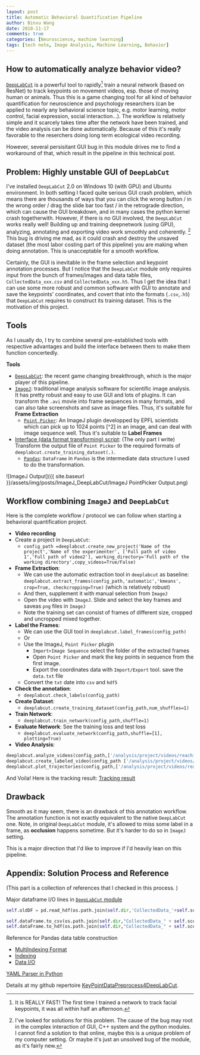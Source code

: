 ```yaml
---
layout: post
title: Automatic Behavioral Quantification Pipeline 
author: Binxu Wang
date: 2018-11-17
comments: true
categories: [Neuroscience, machine learning]
tags: [tech note, Image Analysis, Machine Learning, Behavior]
---
```


## How to automatically analyze behavior video? 

[`DeepLabCut`](https://github.com/AlexEMG/DeepLabCut) is a powerful tool to rapidly[^0] train a neural network (based on ResNet) to track keypoints on movement videos, esp. those of moving human or animals. Thus this is a game changing tool for all kind of behavior quantification for neuroscience and psychology researchers (can be applied to nearly any behavioral science topic, e.g. motor learning, motor control, facial expression, social interaction...). The workflow is relatively simple and it scarcely takes time after the network have been trained, and the video analysis can be done automatically. Because of this it's really favorable to the reserchers doing long term ecological video recording. 

However, several persisitant GUI bug in this module drives me to find a workaround of that, which result in the pipeline in this technical post. 

[^0]: It is REALLY FAST! The first time I trained a network to track facial keypoints, it was all within half an afternoon. 

## Problem: Highly unstable GUI of `DeepLabCut` 
I've installed `DeepLabCut` 2.0 on Windows 10 (with GPU) and Ubuntu environment. In both setting I faced quite serious GUI crash problem, which means there are thousands of ways that you can click the wrong button / in the wrong order / drag the slide bar too fast / in the retrograde direction, which can cause the GUI breakdown, and in many cases the python kernel crash togetherwith. However, if there is no GUI involved, the `DeepLabCut` works really well! Building up and training deepnetwork (using GPU), analyzing, annotating and exporting video work smoothly and coherently. [^1] This bug is driving me mad, as it could crash and destroy the unsaved dataset (the most labor costing part of this pipeline) you are making when doing annotation. This is unacceptable for a smooth workflow. 

Certainly, the GUI is inevitable in the frame selection and keypoint annotation processes. But I notice that the `DeepLabCut` module only requires input from the bunch of frames/images and data table files, `CollectedData_xxx.csv` and `CollectedData_xxx.h5`. Thus I get the idea that I can use some more robust and common software with GUI to annotate and save the keypoints' coordinates, and covert that into the formats (`.csv`,`.h5`) that `DeepLabCut` requires to construct its training dataset. This is the motivation of this project. 

[^1]: I've looked for solutions for this problem. The cause of the bug may  root in the complex interaction of GUI, C++ system and the python modules. I cannot find a solution to that online, maybe this is a unique problem of my computer setting. Or maybe it's just an unsolved bug of the module, as it's fairly new. 

## Tools

As I usually do, I try to combine several pre-established tools with respective advantages and build the interface between them to make them function concertedly. 

**Tools**

* [`DeepLabCut`](https://github.com/AlexEMG/DeepLabCut): the recent game changing breakthrough, which is the major player of this pipeline. 
* [`ImageJ`](https://imagej.nih.gov/ij/download.html): traditional image analysis software for scientific image analysis. It has pretty robust and easy to use GUI and lots of plugins. It can transform the `.avi` movie into frame sequences in many formats, and can also take screenshots and save as image files. Thus, it's suitable for **Frame Extraction**
    * [`Point Picker`](http://bigwww.epfl.ch/thevenaz/pointpicker/):  An ImageJ plugin developped by EPFL scientists which can pick up to 1024 points [^2] in an image, and can deal with image sequence well. Thus it's suitable to **Label Frames** 
* [Interface (data format transforming) script](https://github.com/Animadversio/KeyPointDataPreprocess4DeepLabCut/blob/master/PointPickerDataTransform.ipynb): (The only part I write) Transform the output file of `Point Picker` to the required formats of `deeplabcut.create_training_dataset(.)`. 
    * [`Pandas`](https://pandas.pydata.org/pandas-docs/stable/): `DataFrame` in `Pandas` is the intermediate data structure I used to do the transformation. 

![ImageJ Output]({{ site.baseurl }}/assets/img/posts/ImageJ_DeepLabCut/ImageJ PointPicker Output.png)

## Workflow combining `ImageJ` and `DeepLabCut`
Here is the complete workflow / protocol we can follow when starting a behavioral quantification project. 

* **Video recording**
* Create a project in `DeepLabCut`: 
    - `config_path =deeplabcut.create_new_project('Name of the project','Name of the experimenter', ['Full path of video 1','Full path of video2'], working_directory='Full path of the working directory',copy_videos=True/False)`
* **Frame Extraction**: 
    - We can use the automatic extraction tool in `deeplabcut` as baseline: `deeplabcut.extract_frames(config_path,'automatic','kmeans', crop=True, checkcropping=True)` (which is relatively robust)
    * And then, supplement it with manual selection from `ImageJ` 
    * Open the video with `ImageJ`. Slide and select the key frames and saveas `png` files in `ImageJ`
    * Note the training set can consist of frames of different size, cropped and uncropped mixed together. 
* **Label the Frames**:
    - We can use the GUI tool in `deeplabcut.label_frames(config_path)`
    - Or
    - Use the ImageJ, `Point Picker` plugin
        + `Import>Image Sequence` select the folder of the extracted frames
        + Open `Point Picker` and mark the key points in sequence from the first image. 
        + Export the coordinates data with `Import/Export` tool. save the `data.txt` file
    - Convert the `txt` date into `csv` and `hdf5`
* **Check the annotation**: 
    - `deeplabcut.check_labels(config_path)`
* **Create Dataset**: 
    - `deeplabcut.create_training_dataset(config_path,num_shuffles=1)`
* **Train Network**: 
    - `deeplabcut.train_network(config_path,shuffle=1)`
* **Evaluate Network**: See the training loss and test loss
    - `deeplabcut.evaluate_network(config_path,shuffle=[1], plotting=True)`
* **Video Analysis**: 
``` python
deeplabcut.analyze_videos(config_path,['/analysis/project/videos/reachingvideo1.avi'], shuffle=1, save_as_csv=True)
deeplabcut.create_labeled_video(config_path ['/analysis/project/videos/reachingvideo1.avi','/analysis/project/videos/reachingvideo2.avi'])
deeplabcut.plot_trajectories(config_path,['/analysis/project/videos/reachingvideo1.avi'])
```

And Voila! Here is the tracking result: [Tracking result](https://github.com/Animadversio/KeyPointDataPreprocess4DeepLabCut/blob/master/TrackedFaceClip.gif)


## Drawback
Smooth as it may seem, there is an drawback of this annotation workflow. The annotation function is not exactly equivalent to the native `DeepLabCut` one. Note, in original `DeepLabCut` module, it's allowed to miss some label in a frame, as **occlusion** happens sometime. But it's harder to do so in `ImageJ` setting. 

This is a major direction that I'd like to improve if I'd heavily lean on this pipeline. 


## Appendix: Solution Process and Reference
(This part is a collection of references that I checked in this process. )

Major dataframe I/O lines in [`DeepLabCut` module](https://github.com/AlexEMG/DeepLabCut/blob/master/deeplabcut/generate_training_dataset/labeling_toolbox.py) 
```python
self.oldDF = pd.read_hdf(os.path.join(self.dir,'CollectedData_'+self.scorer+'.h5'),'df_with_missing')

self.dataFrame.to_csv(os.path.join(self.dir,"CollectedData_" + self.scorer + ".csv"))
self.dataFrame.to_hdf(os.path.join(self.dir,"CollectedData_" + self.scorer + '.h5'),'df_with_missing',format='table', mode='w')
```

Reference for Pandas data table construction

* [MultiIndexing Format](https://pandas.pydata.org/pandas-docs/stable/generated/pandas.MultiIndex.html)
* [Indexing](https://pandas.pydata.org/pandas-docs/stable/indexing.html)
* [Data I/O](https://pandas.pydata.org/pandas-docs/stable/io.html#csv-text-files)

[YAML Parser in Python](https://stackoverflow.com/questions/1773805/how-can-i-parse-a-yaml-file-in-python)

Details at my github repertoire [KeyPointDataPreprocess4DeepLabCut](https://github.com/Animadversio/KeyPointDataPreprocess4DeepLabCut). 




